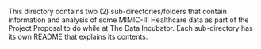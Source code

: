 This directory contains two (2) sub-directories/folders that contain information and analysis of some MIMIC-III Healthcare data as part of the Project Proposal to do while at The Data Incubator. Each sub-directory has its own README that explains its contents.
